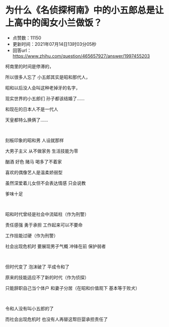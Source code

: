 # 为什么《名侦探柯南》中的小五郎总是让上高中的闺女小兰做饭？
- 点赞数：11150
- 更新时间：2021年07月14日13时03分05秒
- 回答url：https://www.zhihu.com/question/465657927/answer/1997455203
<body>
 <p data-pid="QvK9JM9_">柯南里的时间是停滞的，</p>
 <p data-pid="cE0hWyYx">所以很多人忘了 小五郎其实是昭和那代人，</p>
 <p data-pid="qAcn3aE8">昭和以后没人会叫这种老掉牙的名字，</p>
 <p data-pid="vtFG60Rt">现实世界的小五郎们 孙子都该结婚了……</p>
 <p data-pid="6kVb4FPG">和现在的日本人不是一代人</p>
 <p data-pid="mlFHltgA">天皇都特么换俩了……</p>
 <p class="ztext-empty-paragraph"><br></p>
 <p data-pid="1sHGTwsc">刻板印象的昭和男 人设就那样</p>
 <p data-pid="sc7_9vhu">大男子主义 从不做家务 生活技能为零</p>
 <p data-pid="hQAKqXq1">酗酒 好色 赌马 喝多了不着家</p>
 <p data-pid="LZVbEogp">喜欢的偶像艺人是温柔娇弱型</p>
 <p data-pid="PPTsEMZe">虽然深爱着儿女但不会表达情感 只会说教</p>
 <p data-pid="VhTwJwGr">爹味十足</p>
 <p class="ztext-empty-paragraph"><br></p>
 <p data-pid="N8ncBB6_">昭和时代曾经是社会中流砥柱（作为刑警）</p>
 <p data-pid="N3jLBvD8">责任感强 勇于承担 工作起来可以不要命</p>
 <p data-pid="uzB_KR9C">工作技能过硬（作为刑警）</p>
 <p data-pid="qiPDRBo9">社会出现危机时 要展现男子气概 冲锋在前 保护弱者</p>
 <p class="ztext-empty-paragraph"><br></p>
 <p data-pid="9rAGTMdQ">但时代变了 泡沫破了 平成令和了</p>
 <p data-pid="wsnfyhyJ">原来的技能适应不了新的时代（作为侦探）</p>
 <p data-pid="4kBCQyNx">只能辞职自己当个体户 和妻子分居（在昭和价值观下 基本等于败犬）</p>
 <p class="ztext-empty-paragraph"><br></p>
 <p data-pid="u8qkfH-o">令和人没有叫小五郎的了</p>
 <p data-pid="sEAZV-Ta">而社会出现危机时 也没有人再替这帮巨婴承担责任了</p>
</body>